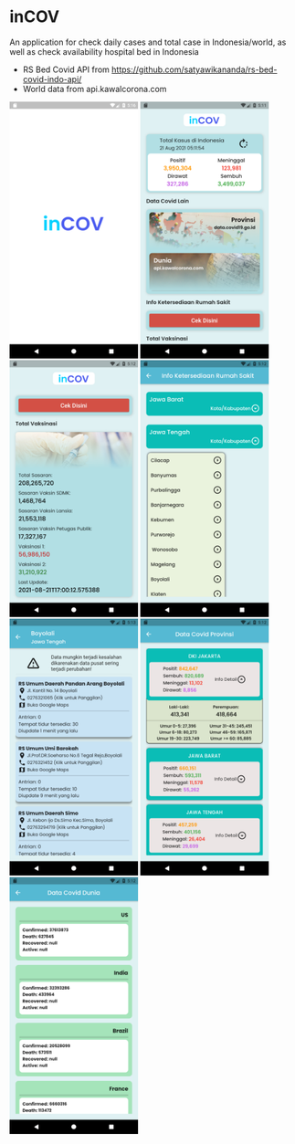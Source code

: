 # inCOV
 An application for check daily cases and total case in Indonesia/world, as well as check availability hospital bed in Indonesia
 
- RS Bed Covid API from https://github.com/satyawikananda/rs-bed-covid-indo-api/
- World data from api.kawalcorona.com
 
<img src="https://github.com/maulana2468/inCOV/blob/main/assets/screenshot/7.png" width="225">
<img src="https://github.com/maulana2468/inCOV/blob/main/assets/screenshot/1.png" width="225">
<img src="https://github.com/maulana2468/inCOV/blob/main/assets/screenshot/2.png" width="225">
<img src="https://github.com/maulana2468/inCOV/blob/main/assets/screenshot/5.png" width="225">
<img src="https://github.com/maulana2468/inCOV/blob/main/assets/screenshot/6.png" width="225">
<img src="https://github.com/maulana2468/inCOV/blob/main/assets/screenshot/3.png" width="225">
<img src="https://github.com/maulana2468/inCOV/blob/main/assets/screenshot/4.png" width="225">


